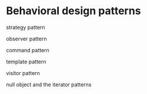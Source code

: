 # Behavioral design patterns

strategy pattern

observer pattern

command pattern

template pattern

visitor pattern

null object and the iterator patterns